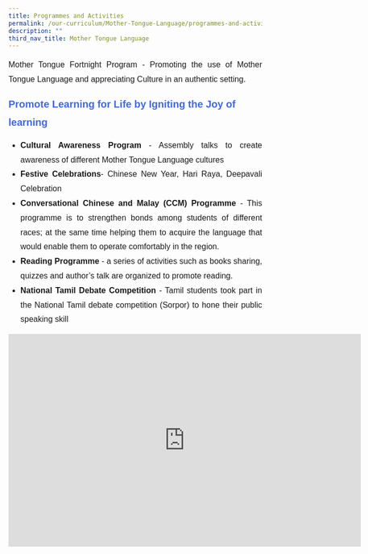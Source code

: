 ```yaml
---
title: Programmes and Activities
permalink: /our-curriculum/Mother-Tongue-Language/programmes-and-activities/
description: ""
third_nav_title: Mother Tongue Language
---
```

<p style="font-family:arial; font-size:16px; text-align:justify; line-height:1.8">Mother Tongue Fortnight Program - Promoting the use of Mother Tongue Language and appreciating Culture&nbsp;in an authentic setting.</p>

<div style="font-family:arial; font-size:20px; font-weight:bold; color:royalblue; line-height:1.8">Promote Learning for Life by Igniting the Joy of learning</div>
<ul>
<li style="font-family:arial; font-size:16px; text-align:justify; line-height:1.8"><b>Cultural Awareness Program</b> - Assembly talks to create awareness of different Mother Tongue Language cultures</li>
<li style="font-family:arial; font-size:16px; text-align:justify; line-height:1.8"><b>Festive Celebrations</b>- Chinese New Year, Hari Raya, Deepavali Celebration</li>
<li style="font-family:arial; font-size:16px; text-align:justify; line-height:1.8"><b>Conversational Chinese and Malay (CCM) Programme</b> - This programme is to strengthen bonds among students of different races; at the same time helping them to acquire the language that would enable them to operate comfortably in the region.</li>
<li style="font-family:arial; font-size:16px; text-align:justify; line-height:1.8"><b>Reading Programme</b> - a series of activities such as books sharing, quizzes and author’s talk are organized to promote reading.</li>
<li style="font-family:arial; font-size:16px; text-align:justify; line-height:1.8"><b>National Tamil Debate Competition</b> - Tamil students took part in the National Tamil debate competition (Sorpor) to hone their public speaking skill</li></ul>


<center><iframe allowfullscreen="true" height="422" width="700" frameborder="0" src="https://docs.google.com/presentation/d/e/2PACX-1vQQTZQECcTIJO5QIcuZ70vvlO3pwPeMXmwQ23-ND9BA9lGd4idac0mQ4XTl0OdeIsnboHbktap3kcXh/embed?start=false&amp;loop=false&amp;delayms=3000"></iframe></center>